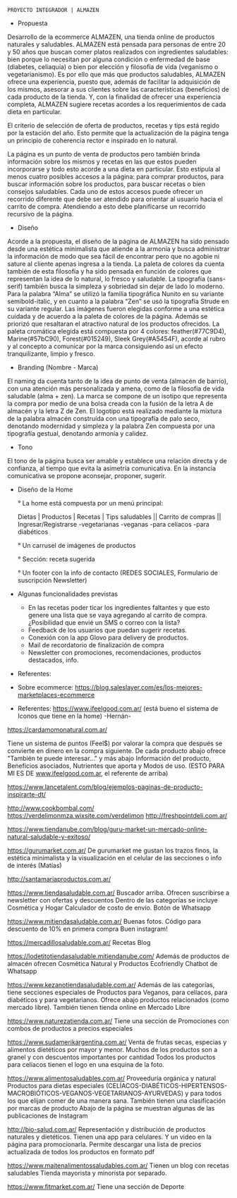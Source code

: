 
	PROYECTO INTEGRADOR | ALMAZEN

- Propuesta

Desarrollo de la ecommerce ALMAZEN, una tienda online de productos naturales y saludables. ALMAZEN está pensada para personas de entre 20 y 50 años que buscan comer platos realizados con ingredientes saludables: bien porque lo necesitan por alguna condición o enfermedad de base (diabetes, celiaquía) o bien por elección y filosofía de vida (veganismo o vegetarianismo). 
Es por ello que más que productos saludables, ALMAZEN ofrece una experiencia, puesto que, además de facilitar la adquisición de los mismos, asesorar a sus clientes sobre las características (beneficios) de cada producto de la tienda. Y, con la finalidad de ofrecer una experiencia completa, ALMAZEN sugiere recetas acordes a los requerimientos de cada dieta en particular. 

El criterio de selección de oferta de productos, recetas y tips está regido por la estación del año. Esto permite que la actualización de la página tenga un principio de coherencia rector e inspirado en lo natural.

La página es un punto de venta de productos pero también brinda información sobre los mismos y recetas en las que estos pueden incorporarse y todo esto acorde a una dieta en particular. Esto estipula al menos cuatro posibles accesos a la página: para comprar productos, para buscar información sobre los productos, para buscar recetas o bien consejos saludables. Cada uno de estos accesos puede ofrecer un recorrido diferente que debe ser atendido para orientar al usuario hacia el carrito de compra. Atendiendo a esto debe planificarse un recorrido recursivo de la página.


- Diseño

Acorde a la propuesta, el diseño de la página de ALMAZEN ha sido pensado desde una estética minimalista que atiende a la armonía y busca administrar la información de modo que sea fácil de encontrar pero que no agobie ni sature al cliente apenas ingresa a la tienda. La paleta de colores da cuenta también de esta filosofía y ha sido pensada en función de colores que representan la idea de lo natural, lo fresco y saludable. La tipografía (sans-serif) también busca la simpleza y sobriedad sin dejar de lado lo moderno. Para la palabra “Alma” se utilizó la familia tipográfica Nunito en su variante semibold-italic, y en cuanto a la palabra “Zen” se usó la tipografía Strude en su variante regular.
Las imágenes fueron elegidas conforme a una estética cuidada y de acuerdo a la paleta de colores de la página. Además se priorizó que resaltaran el atractivo natural de los productos ofrecidos. La paleta cromática elegida está compuesta por 4 colores: feather(#77C9D4), Marine(#57bC90), Forest(#015249), Sleek Grey(#A5454F), acorde al rubro y al concepto a comunicar por la marca consiguiendo así un efecto tranquilizante, limpio y fresco.


- Branding (Nombre - Marca)

El naming da cuenta tanto de la idea de punto de venta (almacén de barrio), con una atención más personalizada y amena, como de la filosofía de vida saludable (alma + zen).
La marca se compone de un isotipo que representa la compra por medio de una bolsa creada con la fusión de la letra A de almacén y la letra Z de Zen. El logotipo está realizado mediante la mixtura de la palabra almacén construída con una tipografía de palo seco, denotando modernidad y simpleza y la palabra Zen compuesta por una tipografía gestual, denotando armonía y calidez.


- Tono

El tono de la página busca ser amable y establece una relación directa y de confianza, al tiempo que evita la asimetría comunicativa. En la instancia comunicativa se propone aconsejar, proponer, sugerir.


- Diseño de la Home

   ° La home está compuesta por un menú principal: 


	Dietas  	|  	Productos	  |	  Recetas  |	  Tips saludables      || Carrito de compras || Ingresar/Registrarse
	  -vegetarianas
	  -veganas
	  -para celíacos
	  -para diabéticos 
			

   ° Un carrusel de imágenes de productos

   ° Sección: receta sugerida

   ° Un footer con la info de contacto (REDES SOCIALES, Formulario de suscripción Newsletter)


- Algunas funcionalidades previstas

	- En las recetas poder ticar los ingredientes faltantes y que esto genere una lista que se vaya agregando al carrito de compra. ¿Posibilidad que envié un SMS o correo con la lista?
	- Feedback de los usuarios que puedan sugerir recetas.
	- Conexión con la app Glovo para delivery de productos.
	- Mail de recordatorio de finalización de compra
	- Newsletter con promociones, recomendaciones, productos destacados, info.


- Referentes:

- Sobre ecommerce:
https://blog.saleslayer.com/es/los-mejores-marketplaces-ecommerce

- Referentes:
https://www.ifeelgood.com.ar/
(está bueno el sistema de Iconos que tiene en la home) -Hernán-

https://cardamomonatural.com.ar/

Tiene un sistema de puntos (Feel$) por valorar la compra que después se convierte en dinero en la compra siguiente.
De cada producto abajo ofrece "También te puede interesar..." y más abajo Información del producto, Beneficios asociados, Nutrientes que aporta y Modos de uso. (ESTO PARA MI ES DE www.ifeelgood.com.ar, el referente de arriba)

https://www.lancetalent.com/blog/ejemplos-paginas-de-producto-inspirarte-dt/

http://www.cookbombal.com/
https://verdelimonmza.wixsite.com/verdelimon
http://freshpointdeli.com.ar/

https://www.tiendanube.com/blog/guru-market-un-mercado-online-natural-saludable-y-exitoso/

https://gurumarket.com.ar/
De gurumarket me gustan los trazos finos, la estética minimalista y la visualización en el celular de las secciones o info de interés (Matías)

http://santamariaproductos.com.ar/

https://www.tiendasaludable.com.ar/
Buscador arriba.
Ofrecen suscribirse a newsletter con ofertas y descuentos
Dentro de las categorías se incluye Cosmética y Hogar
Calculador de costo de envío.
Botón de Whatsapp

https://www.mitiendasaludable.com.ar/
Buenas fotos.
Código para descuento de 10% en primera compra
Buen instagram!

https://mercadillosaludable.com.ar/
Recetas
Blog

https://lodetitotiendasaludable.mitiendanube.com/
Además de productos de almacén ofrecen Cosmética Natural y Productos Ecofriendly
Chatbot de Whatsapp

https://www.kezanotiendasaludable.com.ar/
Además de las categorías, tiene secciones especiales de Productos para Veganos, para celíacos, para diabéticos y para vegetarianos.
Ofrece abajo productos relacionados (como mercado libre).
También tienen tienda online en Mercado Libre

https://www.naturezatienda.com.ar/
Tiene una sección de Promociones con combos de productos a precios especiales

https://www.sudamerikargentina.com.ar/
Venta de frutas secas, especias y alimentos dietéticos por mayor y menor. Muchos de los productos son a granel y con descuentos importantes por cantidad
Todos los productos para celíacos tienen el logo en una esquina de la foto.

https://www.alimentosaludables.com.ar/
Proveeduría orgánica y natural
Productos para dietas especiales (CELÍACOS-DIABÉTICOS-HIPERTENSOS-MACROBIÓTICOS-VEGANOS-VEGETARIANOS-AYURVEDAS) y para todos los que elijan comer de una manera sana.
También tienen una clasificación por marcas de producto
Abajo de la página se muestran algunas de las publicaciones de Instagram

http://bio-salud.com.ar/
Representación y distribución de productos naturales y dietéticos.
Tienen una app para celulares. Y un video en la página para promocionarla.
Permite descargar una lista de precios actualizada de todos los productos en formato pdf

https://www.maitenalimentossaludables.com.ar/
Tienen un blog con recetas saludables
Tienda mayorista y minorista por separado.

https://www.fitmarket.com.ar/
Tiene una sección de Deporte
